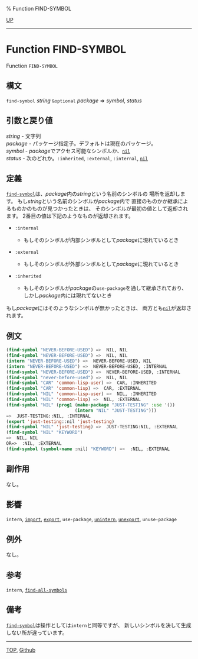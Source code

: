 % Function FIND-SYMBOL

[UP](11.2.html)  

---

# Function **FIND-SYMBOL**


Function `FIND-SYMBOL`


## 構文

`find-symbol` *string* `&optional` *package* => *symbol*, *status*


## 引数と戻り値

*string* - 文字列  
*package* - パッケージ指定子。デフォルトは現在のパッケージ。  
*symbol* - *package*でアクセス可能なシンボルか、[`nil`](5.3.nil-variable.html)  
*status* - 次のどれか。`:inherited`, `:external`, `:internal`, [`nil`](5.3.nil-variable.html)


## 定義

[`find-symbol`](11.2.find-symbol.html)は、*package*内の*string*という名前のシンボルの
場所を返却します。
もし*string*という名前のシンボルが*package*内で
直接のものかか継承によるものかのものが見つかったときは、
そのシンボルが最初の値として返却されます。
2番目の値は下記のようなものが返却されます。

- `:internal`
  - もしそのシンボルが内部シンボルとして*package*に現れているとき

- `:external`
  - もしそのシンボルが外部シンボルとして*package*に現れているとき

- `:inherited`
  - もしそのシンボルが*package*の`use-package`を通して継承されており、
    しかし*package*内には現れてないとき

もし*package*にはそのようなシンボルが無かったときは、
両方とも[`nil`](5.3.nil-variable.html)が返却されます。


## 例文

```lisp
(find-symbol "NEVER-BEFORE-USED") =>  NIL, NIL
(find-symbol "NEVER-BEFORE-USED") =>  NIL, NIL
(intern "NEVER-BEFORE-USED") =>  NEVER-BEFORE-USED, NIL
(intern "NEVER-BEFORE-USED") =>  NEVER-BEFORE-USED, :INTERNAL
(find-symbol "NEVER-BEFORE-USED") =>  NEVER-BEFORE-USED, :INTERNAL
(find-symbol "never-before-used") =>  NIL, NIL
(find-symbol "CAR" 'common-lisp-user) =>  CAR, :INHERITED
(find-symbol "CAR" 'common-lisp) =>  CAR, :EXTERNAL
(find-symbol "NIL" 'common-lisp-user) =>  NIL, :INHERITED
(find-symbol "NIL" 'common-lisp) =>  NIL, :EXTERNAL
(find-symbol "NIL" (prog1 (make-package "JUST-TESTING" :use '())
                          (intern "NIL" "JUST-TESTING")))
=>  JUST-TESTING::NIL, :INTERNAL
(export 'just-testing::nil 'just-testing)
(find-symbol "NIL" 'just-testing) =>  JUST-TESTING:NIL, :EXTERNAL
(find-symbol "NIL" "KEYWORD")
=>  NIL, NIL
OR=>  :NIL, :EXTERNAL
(find-symbol (symbol-name :nil) "KEYWORD") =>  :NIL, :EXTERNAL
```


## 副作用

なし。


## 影響

`intern`,
[`import`](11.2.import.html),
[`export`](11.2.export.html),
`use-package`,
[`unintern`](11.2.unintern.html),
[`unexport`](11.2.unexport.html),
`unuse-package`


## 例外

なし。


## 参考

`intern`,
[`find-all-symbols`](11.2.find-all-symbols.html)


## 備考

[`find-symbol`](11.2.find-symbol.html)は操作としては`intern`と同等ですが、
新しいシンボルを決して生成しない所が違っています。


---
[TOP](index.html),  [Github](https://github.com/nptcl/npt-japanese)

